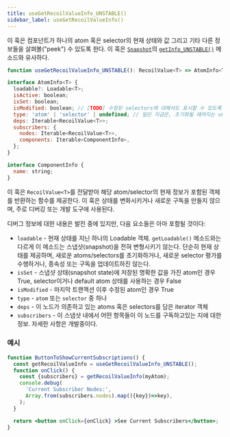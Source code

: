 ```yaml
---
title: useGetRecoilValueInfo_UNSTABLE()
sidebar_label: useGetRecoilValueInfo()
---
```


이 훅은 컴포넌트가 하나의 atom 혹은 selector의 현재 상태와 값 그리고 기타 다른 정보들을 살펴볼("peek") 수 있도록 한다. 이 훅은 [`Snapshot`](docs/api-reference/core/Snapshot)의 [`getInfo_UNSTABLE()`](/docs/api-reference/core/Snapshot#debug-information) 메소드와 유사하다.

```jsx
function useGetRecoilValueInfo_UNSTABLE(): RecoilValue<T> => AtomInfo<T>;

interface AtomInfo<T> {
  loadable?: Loadable<T>;
  isActive: boolean;
  isSet: boolean;
  isModified: boolean; // [TODO] 수정된 selectors에 대해서도 표시할 수 있도록 해야한다. 현재는 atom의 수정 여부만 표기된다.
  type: 'atom' | 'selector' | undefined; // 일단 지금은, 초기화될 때까지는 undefined를 지닌다.
  deps: Iterable<RecoilValue<T>>;
  subscribers: {
    nodes: Iterable<RecoilValue<T>>,
    components: Iterable<ComponentInfo>,
  };
}

interface ComponentInfo {
  name: string;
}
```


이 훅은 `RecoilValue<T>`를 전달받아 해당 atom/selector의 현재 정보가 포함된 객체를 반환하는 함수를 제공한다. 이 훅은 상태를 변화시키거나 새로운 구독을 만들지 않으며, 주로 디버깅 또는 개발 도구에 사용된다.

디버그 정보에 대한 내용은 발전 중에 있지만, 다음 요소들은 아마 포함될 것이다:
* `loadable` - 현재 상태를 지닌 하나의 Loadable 객체. `getLoadable()` 메소드와는 다르게 이 메소드는 스냅샷(snapshot)을 전혀 변형시키기 않는다. 단순히 현재 상태를 제공하며, 새로운 atoms/selectors를 초기화하거나, 새로운 selector 평가를 수행하거나, 종속성 또는 구독을 업데이트하진 않는다. 
* `isSet` - 스냅샷 상태(snapshot state)에 저장된 명확한 값을 가진 atom인 경우 True, selector이거나 default atom 상태를 사용하는 경우 False
* `isModified` - 마지막 트랜잭션 이후 수정된 atom인 경우 True
* `type` - `atom` 또는 `selector` 중 하나
* `deps` - 이 노드가 의존하고 있는 atoms 혹은 selectors를 담은 iterator 객체
* `subscribers` - 이 스냅샷 내에서 어떤 항목들이 이 노드를 구독하고있는 지에 대한 정보. 자세한 사항은 개발중이다.

### 예시

```jsx
function ButtonToShowCurrentSubscriptions() {
  const getRecoilValueInfo = useGetRecoilValueInfo_UNSTABLE();
  function onClick() {
    const {subscribers} = getRecoilValueInfo(myAtom);
    console.debug(
      'Current Subscriber Nodes:',
      Array.from(subscribers.nodes).map(({key})=>key),
    );
  }

  return <button onClick={onClick} >See Current Subscribers</button>;
}
```
